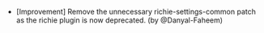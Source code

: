 - [Improvement] Remove the unnecessary richie-settings-common patch as the richie plugin is now deprecated. (by @Danyal-Faheem)